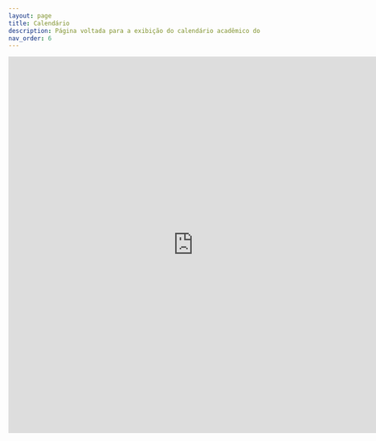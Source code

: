 ```yaml
---
layout: page
title: Calendário
description: Página voltada para a exibição do calendário acadêmico do câmpus.
nav_order: 6
---
```


<iframe src="https://organizadorif.github.io/COMP4/assets/pdfs/calendario.pdf" style="width:735px; height:750px;" frameborder="0" allowfullscreen></iframe>
